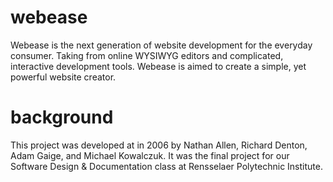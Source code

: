 # webease
Webease is the next generation of website development for the everyday consumer. Taking from online WYSIWYG editors and complicated, interactive development tools. Webease is aimed to create a simple, yet powerful website creator.

# background
This project was developed at in 2006 by Nathan Allen, Richard Denton, Adam Gaige, and Michael Kowalczuk. It was the final project for our Software Design & Documentation class at Rensselaer Polytechnic Institute.
